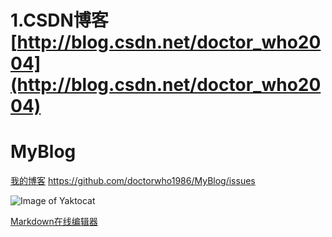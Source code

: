 1.CSDN博客[http://blog.csdn.net/doctor_who2004](http://blog.csdn.net/doctor_who2004)
======
# MyBlog
[我的博客](https://github.com/doctorwho1986/MyBlog/issues)
 https://github.com/doctorwho1986/MyBlog/issues

![Image of Yaktocat](https://octodex.github.com/images/yaktocat.png)

[Markdown在线编辑器](http://mahua.jser.me/)
